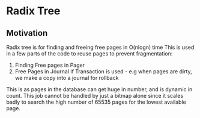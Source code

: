 # Radix Tree

## Motivation

Radix tree is for finding and freeing free pages in O(nlogn) time
This is used in a few parts of the code to reuse pages to prevent fragmentation: 
1) Finding Free pages in Pager 
2) Free Pages in Journal if Transaction is used - e.g when pages are dirty, we make a copy into a journal for rollback


This is as pages in the database can get huge in number, and is dynamic in count.
This job cannot be handled by just a bitmap alone since it scales badly to search the high number of 65535 pages for the lowest available page.



